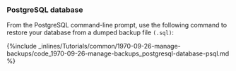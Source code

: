 <!-- usedin: [ _legacy_docker/Tutorials/1970-09-26-manage-backups.md, _maestro/Tutorials/1970-09-26-manage-backups.md, _node/tutorials/1970-09-26-manage-backups.md, _rails/Tutorials/1970-09-26-manage-backups.md] -->


### PostgreSQL database

From the PostgreSQL command-line prompt, use the following command to restore your database from a dumped backup file `(.sql)`:



{%include _inlines/Tutorials/common/1970-09-26-manage-backups/code_1970-09-26-manage-backups_postgresql-database-psql.md %}




